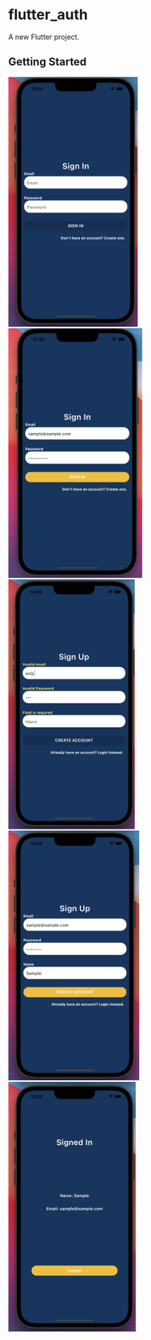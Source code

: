# flutter_auth

A new Flutter project.

## Getting Started

<img src="assets/img/example/example1.png" height=500/>
<img src="assets/img/example/example2.png" height=500/>
<img src="assets/img/example/example3.png" height=500/>
<img src="assets/img/example/example4.png" height=500/>
<img src="assets/img/example/example5.png" height=500/>